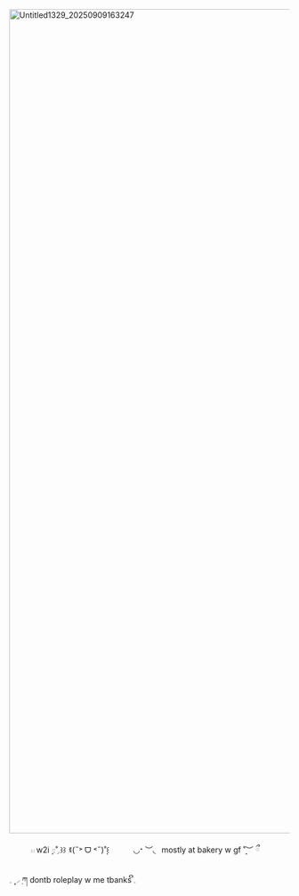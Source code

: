 <img width="2000" height="1482" alt="Untitled1329_20250909163247" src="https://github.com/user-attachments/assets/da71b2a0-2f49-44ac-9554-dc06ffecda06" />

 ⠀‎ ⠀  ⠀𓏼  w2i  ̣̣𓐇˚ִִ𓈒꒱꒱   ꉂ(˵˃ ᗜ ˂˵)˚̣̣꒰
  ⠀‎‎   ⠀‎ ⠀◡ᐩ ︶◟⠀mostly at bakery w gf  ˚̣̣̣︶ ྀ
 
  𓈒 ۪۪◞݂  ཀ  dontb roleplay w me tbanks    ິ𓈒

